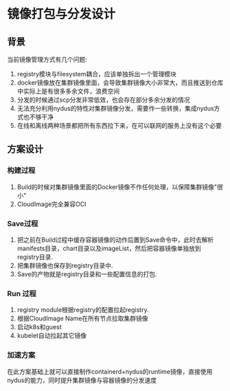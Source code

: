 # 镜像打包与分发设计

## 背景

当前镜像管理方式有几个问题:

1. registry模块与filesystem耦合，应该单独拆出一个管理模块
2. docker镜像放在集群镜像里面，会导致集群镜像大小非常大，而且推送到仓库中实际上是有很多多余文件，浪费空间
3. 分发的时候通过scp分发非常低效，也会存在部分多余分发的情况
4. 无法充分利用nydus的特性对集群镜像分发，需要作一些转换，集成nydus方式也不够干净
5. 在线和离线两种场景都把所有东西拉下来，在可以联网的服务上没有这个必要

## 方案设计

### 构建过程

1. Build的时候对集群镜像里面的Docker镜像不作任何处理，以保障集群镜像"很小"
2. CloudImage完全兼容OCI

### Save过程

1. 把之前在Build过程中缓存容器镜像的动作后置到Save命令中，此时去解析manifests目录，chart目录以及imageList，然后把容器镜像单独放到 registry目录.
2. 把集群镜像也保存到registry目录中.
3. Save的产物就是registry目录和一些配置信息的打包.

### Run 过程

1. registry module根据registry的配置拉起registry.
2. 根据CloudImage Name在所有节点拉取集群镜像
3. 启动k8s和guest
4. kubelet自动拉起其它镜像

### 加速方案

在此方案基础上就可以直接制作containerd+nydus的runtime镜像，直接使用nydus的能力，同时提升集群镜像与容器镜像的分发速度